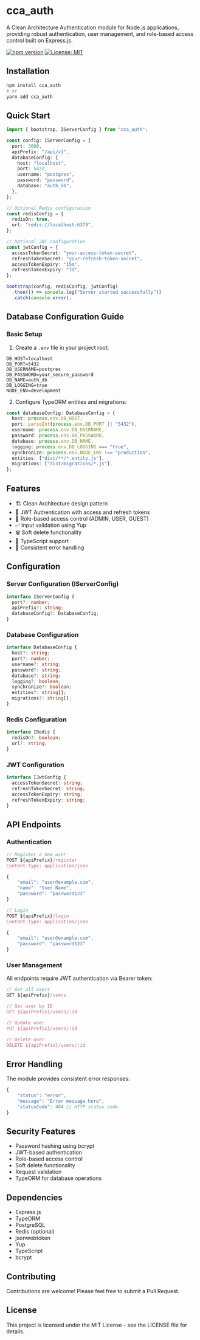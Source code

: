 # cca_auth

A Clean Architecture Authentication module for Node.js applications, providing robust authentication, user management, and role-based access control built on Express.js.

[![npm version](https://badge.fury.io/js/cca_auth.svg)](https://badge.fury.io/js/cca_auth)
[![License: MIT](https://img.shields.io/badge/License-MIT-yellow.svg)](https://opensource.org/licenses/MIT)

## Installation

```bash
npm install cca_auth
# or
yarn add cca_auth
```

## Quick Start

```typescript
import { bootstrap, IServerConfig } from "cca_auth";

const config: IServerConfig = {
  port: 3000,
  apiPrefix: "/api/v1",
  databaseConfig: {
    host: "localhost",
    port: 5432,
    username: "postgres",
    password: "password",
    database: "auth_db",
  },
};

// Optional Redis configuration
const redisConfig = {
  redisOn: true,
  url: "redis://localhost:6379",
};

// Optional JWT configuration
const jwtConfig = {
  accessTokenSecret: "your-access-token-secret",
  refreshTokenSecret: "your-refresh-token-secret",
  accessTokenExpiry: "15m",
  refreshTokenExpiry: "7d",
};

bootstrap(config, redisConfig, jwtConfig)
  .then(() => console.log("Server started successfully"))
  .catch(console.error);
```

## Database Configuration Guide

### Basic Setup

1. Create a `.env` file in your project root:

```env
DB_HOST=localhost
DB_PORT=5432
DB_USERNAME=postgres
DB_PASSWORD=your_secure_password
DB_NAME=auth_db
DB_LOGGING=true
NODE_ENV=development
```

2. Configure TypeORM entities and migrations:

```typescript
const databaseConfig: DatabaseConfig = {
  host: process.env.DB_HOST,
  port: parseInt(process.env.DB_PORT || "5432"),
  username: process.env.DB_USERNAME,
  password: process.env.DB_PASSWORD,
  database: process.env.DB_NAME,
  logging: process.env.DB_LOGGING === "true",
  synchronize: process.env.NODE_ENV !== "production",
  entities: ["dist/**/*.entity.js"],
  migrations: ["dist/migrations/*.js"],
};
```

## Features

- 🏗️ Clean Architecture design pattern
- 🔐 JWT Authentication with access and refresh tokens
- 👥 Role-based access control (ADMIN, USER, GUEST)
- ✅ Input validation using Yup
- 🗑️ Soft delete functionality
- 📝 TypeScript support
- 🔄 Consistent error handling

## Configuration

### Server Configuration (IServerConfig)

```typescript
interface IServerConfig {
  port?: number;
  apiPrefix?: string;
  databaseConfig?: DatabaseConfig;
}
```

### Database Configuration

```typescript
interface DatabaseConfig {
  host?: string;
  port?: number;
  username?: string;
  password?: string;
  database?: string;
  logging?: boolean;
  synchronize?: boolean;
  entities?: string[];
  migrations?: string[];
}
```

### Redis Configuration

```typescript
interface IRedis {
  redisOn?: boolean;
  url?: string;
}
```

### JWT Configuration

```typescript
interface IJwtConfig {
  accessTokenSecret: string;
  refreshTokenSecret: string;
  accessTokenExpiry: string;
  refreshTokenExpiry: string;
}
```

## API Endpoints

### Authentication

```typescript
// Register a new user
POST ${apiPrefix}/register
Content-Type: application/json

{
    "email": "user@example.com",
    "name": "User Name",
    "password": "password123"
}

// Login
POST ${apiPrefix}/login
Content-Type: application/json

{
    "email": "user@example.com",
    "password": "password123"
}
```

### User Management

All endpoints require JWT authentication via Bearer token:

```typescript
// Get all users
GET ${apiPrefix}/users

// Get user by ID
GET ${apiPrefix}/users/:id

// Update user
PUT ${apiPrefix}/users/:id

// Delete user
DELETE ${apiPrefix}/users/:id
```

## Error Handling

The module provides consistent error responses:

```typescript
{
    "status": "error",
    "message": "Error message here",
    "statusCode": 404 // HTTP status code
}
```

## Security Features

- Password hashing using bcrypt
- JWT-based authentication
- Role-based access control
- Soft delete functionality
- Request validation
- TypeORM for database operations

## Dependencies

- Express.js
- TypeORM
- PostgreSQL
- Redis (optional)
- jsonwebtoken
- Yup
- TypeScript
- bcrypt

## Contributing

Contributions are welcome! Please feel free to submit a Pull Request.

## License

This project is licensed under the MIT License - see the LICENSE file for details.
